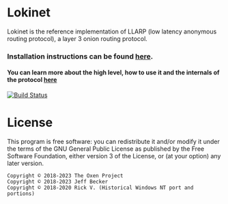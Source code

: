 # Lokinet

<!-- [Español](readme_es.md) [Русский](readme_ru.md) [Français](readme_fr.md) -->

Lokinet is the reference implementation of LLARP (low latency anonymous routing protocol), a layer 3 onion routing protocol.

### Installation instructions can be found [here](docs/install.md).

#### You can learn more about the high level, how to use it and the internals of the protocol [here](docs/readme.md)

[![Build Status](https://ci.oxen.rocks/api/badges/oxen-io/lokinet/status.svg?ref=refs/heads/dev)](https://ci.oxen.rocks/oxen-io/lokinet)

# License

This program is free software: you can redistribute it and/or modify
it under the terms of the GNU General Public License as published by
the Free Software Foundation, either version 3 of the License, or
(at your option) any later version.

```
Copyright © 2018-2023 The Oxen Project
Copyright © 2018-2023 Jeff Becker
Copyright © 2018-2020 Rick V. (Historical Windows NT port and portions)
```
